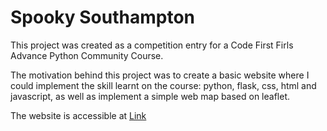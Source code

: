 # Spooky Southampton

This project was created as a competition entry for a Code First Firls Advance Python Community Course.

The motivation behind this project was to create a basic website where I could implement the skill learnt on the course: python, flask, css, html and javascript, as well as implement a simple web map based on leaflet.

The website is accessible at 
[Link](https://powerful-brushlands-30827.herokuapp.com/)
